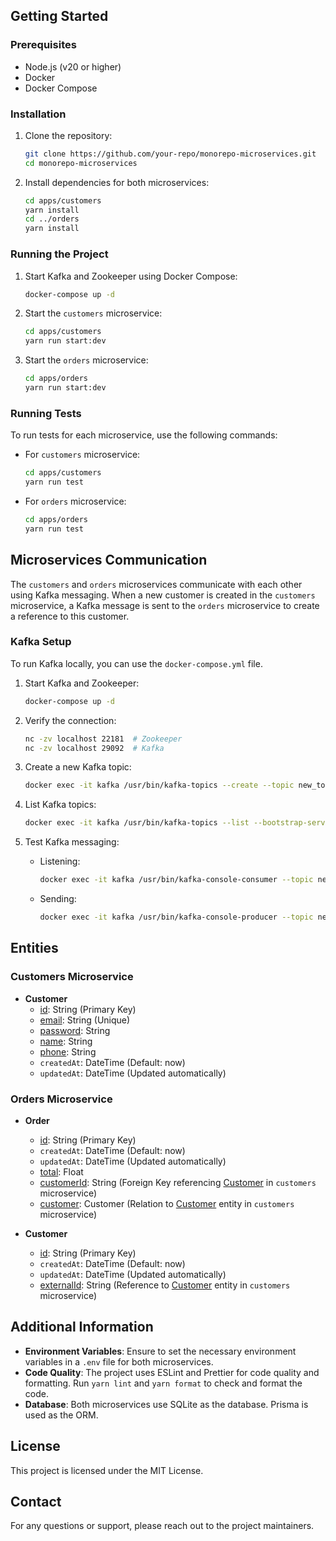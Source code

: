 
## Getting Started

### Prerequisites

- Node.js (v20 or higher)
- Docker
- Docker Compose

### Installation

1. Clone the repository:
    ```bash
    git clone https://github.com/your-repo/monorepo-microservices.git
    cd monorepo-microservices
    ```

2. Install dependencies for both microservices:
    ```bash
    cd apps/customers
    yarn install
    cd ../orders
    yarn install
    ```

### Running the Project

1. Start Kafka and Zookeeper using Docker Compose:
    ```bash
    docker-compose up -d
    ```

2. Start the `customers` microservice:
    ```bash
    cd apps/customers
    yarn run start:dev
    ```

3. Start the `orders` microservice:
    ```bash
    cd apps/orders
    yarn run start:dev
    ```

### Running Tests

To run tests for each microservice, use the following commands:

- For `customers` microservice:
    ```bash
    cd apps/customers
    yarn run test
    ```

- For `orders` microservice:
    ```bash
    cd apps/orders
    yarn run test
    ```

## Microservices Communication

The `customers` and `orders` microservices communicate with each other using Kafka messaging. When a new customer is created in the `customers` microservice, a Kafka message is sent to the `orders` microservice to create a reference to this customer.

### Kafka Setup

To run Kafka locally, you can use the `docker-compose.yml` file.

1. Start Kafka and Zookeeper:
    ```bash
    docker-compose up -d
    ```

2. Verify the connection:
    ```bash
    nc -zv localhost 22181  # Zookeeper
    nc -zv localhost 29092  # Kafka
    ```

3. Create a new Kafka topic:
    ```bash
    docker exec -it kafka /usr/bin/kafka-topics --create --topic new_topic --bootstrap-server localhost:9092 --partitions 1 --replication-factor 1
    ```

4. List Kafka topics:
    ```bash
    docker exec -it kafka /usr/bin/kafka-topics --list --bootstrap-server localhost:9092
    ```

5. Test Kafka messaging:
    - Listening:
        ```bash
        docker exec -it kafka /usr/bin/kafka-console-consumer --topic new_topic --bootstrap-server localhost:9092 --from-beginning
        ```
    - Sending:
        ```bash
        docker exec -it kafka /usr/bin/kafka-console-producer --topic new_topic --bootstrap-server localhost:9092
        ```

## Entities

### Customers Microservice

- **Customer**
    - [id](http://_vscodecontentref_/2): String (Primary Key)
    - [email](http://_vscodecontentref_/3): String (Unique)
    - [password](http://_vscodecontentref_/4): String
    - [name](http://_vscodecontentref_/5): String
    - [phone](http://_vscodecontentref_/6): String
    - `createdAt`: DateTime (Default: now)
    - `updatedAt`: DateTime (Updated automatically)

### Orders Microservice

- **Order**
    - [id](http://_vscodecontentref_/7): String (Primary Key)
    - `createdAt`: DateTime (Default: now)
    - `updatedAt`: DateTime (Updated automatically)
    - [total](http://_vscodecontentref_/8): Float
    - [customerId](http://_vscodecontentref_/9): String (Foreign Key referencing [Customer](http://_vscodecontentref_/10) in `customers` microservice)
    - [customer](http://_vscodecontentref_/11): Customer (Relation to [Customer](http://_vscodecontentref_/12) entity in `customers` microservice)

- **Customer**
    - [id](http://_vscodecontentref_/13): String (Primary Key)
    - `createdAt`: DateTime (Default: now)
    - `updatedAt`: DateTime (Updated automatically)
    - [externalId](http://_vscodecontentref_/14): String (Reference to [Customer](http://_vscodecontentref_/15) entity in `customers` microservice)

## Additional Information

- **Environment Variables**: Ensure to set the necessary environment variables in a `.env` file for both microservices.
- **Code Quality**: The project uses ESLint and Prettier for code quality and formatting. Run `yarn lint` and `yarn format` to check and format the code.
- **Database**: Both microservices use SQLite as the database. Prisma is used as the ORM.

## License

This project is licensed under the MIT License.

## Contact

For any questions or support, please reach out to the project maintainers.

